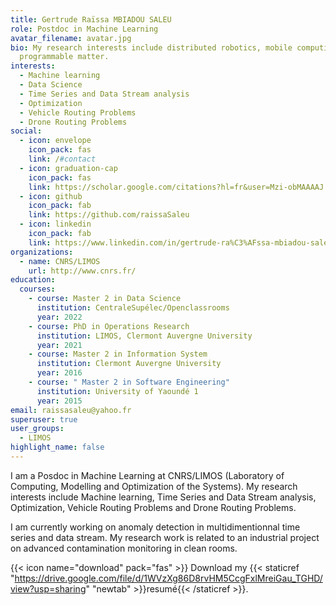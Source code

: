 ```yaml
---
title: Gertrude Raïssa MBIADOU SALEU
role: Postdoc in Machine Learning
avatar_filename: avatar.jpg
bio: My research interests include distributed robotics, mobile computing and
  programmable matter.
interests:
  - Machine learning
  - Data Science
  - Time Series and Data Stream analysis
  - Optimization
  - Vehicle Routing Problems
  - Drone Routing Problems
social:
  - icon: envelope
    icon_pack: fas
    link: /#contact
  - icon: graduation-cap
    icon_pack: fas
    link: https://scholar.google.com/citations?hl=fr&user=Mzi-obMAAAAJ
  - icon: github
    icon_pack: fab
    link: https://github.com/raissaSaleu
  - icon: linkedin
    icon_pack: fab
    link: https://www.linkedin.com/in/gertrude-ra%C3%AFssa-mbiadou-saleu-82b561a5/
organizations:
  - name: CNRS/LIMOS
    url: http://www.cnrs.fr/
education:
  courses:
    - course: Master 2 in Data Science
      institution: CentraleSupélec/Openclassrooms
      year: 2022
    - course: PhD in Operations Research
      institution: LIMOS, Clermont Auvergne University
      year: 2021
    - course: Master 2 in Information System
      institution: Clermont Auvergne University
      year: 2016
    - course: " Master 2 in Software Engineering"
      institution: University of Yaoundé 1
      year: 2015
email: raissasaleu@yahoo.fr
superuser: true
user_groups:
  - LIMOS
highlight_name: false
---
```

I am a Posdoc in Machine Learning at CNRS/LIMOS (Laboratory of Computing, Modelling and Optimization of the Systems). My research interests include Machine learning, Time Series and Data Stream analysis, Optimization, Vehicle Routing Problems and Drone Routing Problems.

I am currently working on anomaly detection in multidimentionnal time series and data stream. My research work is related to an industrial project on advanced contamination monitoring in clean rooms. 

{{< icon name="download" pack="fas" >}} Download my {{< staticref "https://drive.google.com/file/d/1WVzXg86D8rvHM5CcgFxlMreiGau_TGHD/view?usp=sharing" "newtab" >}}resumé{{< /staticref >}}.
